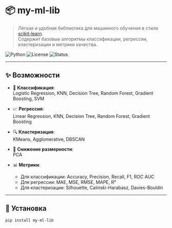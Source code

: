 # 📦 my-ml-lib

> Лёгкая и удобная библиотека для машинного обучения в стиле [scikit-learn](https://scikit-learn.org/).  
> Содержит базовые алгоритмы классификации, регрессии, кластеризации и метрики качества.  

![Python](https://img.shields.io/badge/python-3.8%2B-blue.svg)
![License](https://img.shields.io/badge/license-MIT-green.svg)
![Status](https://img.shields.io/badge/status-beta-orange.svg)

---

## ✨ Возможности

- 🧩 **Классификация**:  
  Logistic Regression, KNN, Decision Tree, Random Forest, Gradient Boosting, SVM  

- 📈 **Регрессия**:  
  Linear Regression, KNN, Decision Tree, Random Forest, Gradient Boosting  

- 🔍 **Кластеризация**:  
  KMeans, Agglomerative, DBSCAN  

- 🔬 **Снижение размерности**:  
  PCA  

- 📊 **Метрики**:  
  - Для классификации: Accuracy, Precision, Recall, F1, ROC AUC  
  - Для регрессии: MAE, MSE, RMSE, MAPE, R²  
  - Для кластеризации: Silhouette, Calinski-Harabasz, Davies-Bouldin  

---

## 🚀 Установка

```bash
pip install my-ml-lib

